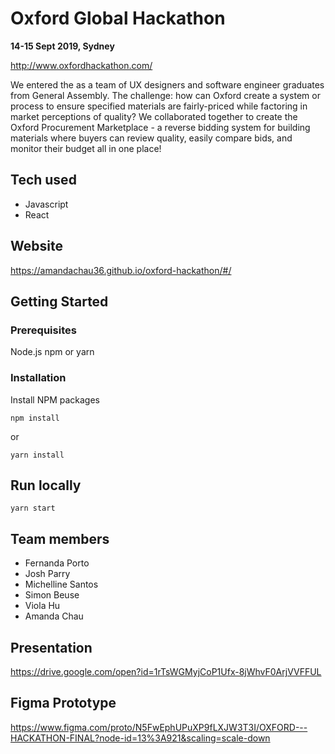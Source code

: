 # Oxford Global Hackathon

**14-15 Sept 2019, Sydney**

http://www.oxfordhackathon.com/

We entered the  as a team of UX designers and software engineer graduates from General Assembly. The challenge: how can Oxford create a system or process to ensure specified materials are fairly-priced while factoring in market perceptions of quality? We collaborated together to create the Oxford Procurement Marketplace - a reverse bidding system for building materials where buyers can review quality, easily compare bids, and monitor their budget all in one place!

## Tech used
* Javascript
* React

## Website
https://amandachau36.github.io/oxford-hackathon/#/

## Getting Started

### Prerequisites
Node.js
npm or yarn


### Installation
Install NPM packages

```
npm install
```
or
```
yarn install
```

## Run locally

```
yarn start
```

## Team members
* Fernanda Porto
* Josh Parry
* Michelline Santos
* Simon Beuse
* Viola Hu
* Amanda Chau


## Presentation
https://drive.google.com/open?id=1rTsWGMyjCoP1Ufx-8jWhvF0ArjVVFFUL

## Figma Prototype
https://www.figma.com/proto/N5FwEphUPuXP9fLXJW3T3I/OXFORD---HACKATHON-FINAL?node-id=13%3A921&scaling=scale-down
